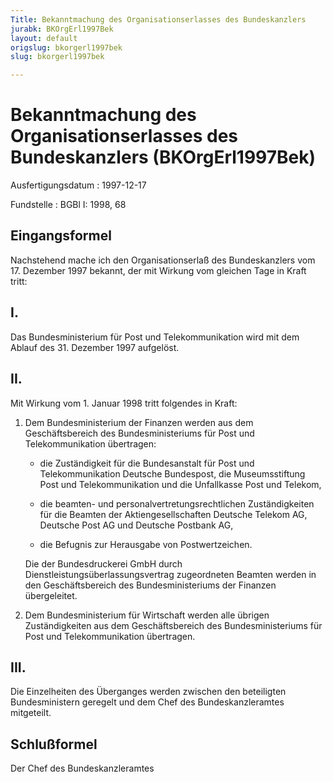 ```yaml
---
Title: Bekanntmachung des Organisationserlasses des Bundeskanzlers
jurabk: BKOrgErl1997Bek
layout: default
origslug: bkorgerl1997bek
slug: bkorgerl1997bek

---
```


# Bekanntmachung des Organisationserlasses des Bundeskanzlers (BKOrgErl1997Bek)

Ausfertigungsdatum
:   1997-12-17

Fundstelle
:   BGBl I: 1998, 68



## Eingangsformel

Nachstehend mache ich den Organisationserlaß des Bundeskanzlers vom 17. Dezember 1997 bekannt, der mit Wirkung vom gleichen Tage in Kraft tritt:


## I.

Das Bundesministerium für Post und Telekommunikation wird mit dem Ablauf des 31. Dezember 1997 aufgelöst.


## II.

Mit Wirkung vom 1. Januar 1998 tritt folgendes in Kraft:

1.  Dem Bundesministerium der Finanzen werden aus dem Geschäftsbereich des Bundesministeriums für Post und Telekommunikation übertragen:

    -   die Zuständigkeit für die Bundesanstalt für Post und Telekommunikation Deutsche Bundespost, die Museumsstiftung Post und Telekommunikation und die Unfallkasse Post und Telekom,


    -   die beamten- und personalvertretungsrechtlichen Zuständigkeiten für die Beamten der Aktiengesellschaften Deutsche Telekom AG, Deutsche Post AG und Deutsche Postbank AG,


    -   die Befugnis zur Herausgabe von Postwertzeichen.




    Die der Bundesdruckerei GmbH durch Dienstleistungsüberlassungsvertrag zugeordneten Beamten werden in den Geschäftsbereich des Bundesministeriums der Finanzen übergeleitet.


2.  Dem Bundesministerium für Wirtschaft werden alle übrigen Zuständigkeiten aus dem Geschäftsbereich des Bundesministeriums für Post und Telekommunikation übertragen.





## III.

Die Einzelheiten des Überganges werden zwischen den beteiligten Bundesministern geregelt und dem Chef des Bundeskanzleramtes mitgeteilt.


## Schlußformel

Der Chef des Bundeskanzleramtes

